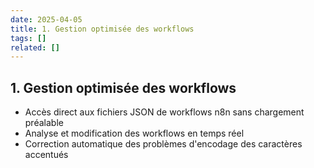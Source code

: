 ```yaml
---
date: 2025-04-05
title: 1. Gestion optimisée des workflows
tags: []
related: []
---
```


## 1. Gestion optimisée des workflows

- Accès direct aux fichiers JSON de workflows n8n sans chargement préalable
- Analyse et modification des workflows en temps réel
- Correction automatique des problèmes d'encodage des caractères accentués

##

